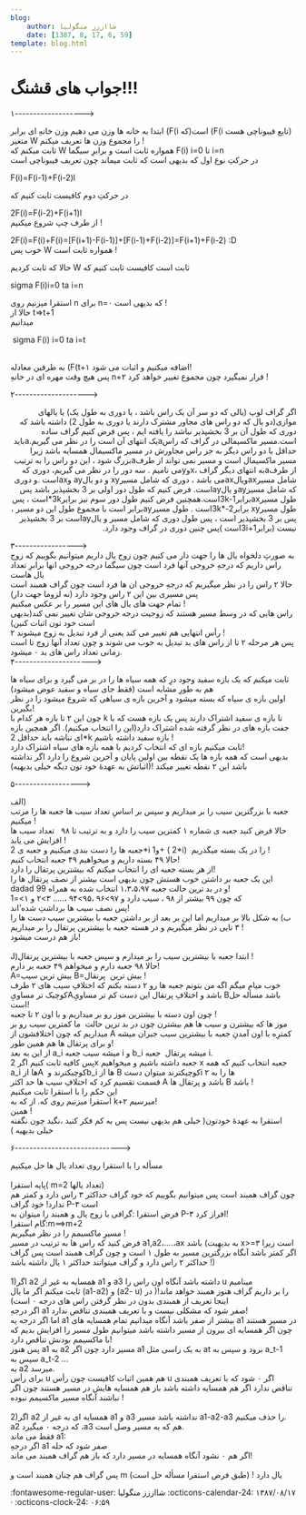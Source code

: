 ```yaml
---
blog:
    author: شااززز منگولیا
    date: [1387, 8, 17, 6, 59]
template: blog.html
---
```

# جواب های قشنگ!!!

<div class="cnt">
۱-------------------&gt;<p></p>
<p>ابتدا به خانه ها وزن مى دهیم وزن خانهِ اى برابر (F(i است(که (F(i تابع فیبوناچی هست) <br/>متغیر W را مجموع وزن ها تعریف میکنم !<br/>ثابت میکنم که W همواره ثابت است و برابرِ سیگما F(i) i=0 تا i=n<br/>در حرکتِ نوع اول که بدیهى است که ثابت میماند چون تعریف فیبوناچی است</p>
<p></p>
<p>F(i)=F(i-1)+F(i-2)l</p>
<p>در حرکتِ دوم کافیست ثابت کنیم که</p>
<p>2F(i)=F(i-2)+F(i+1)l<br/>از طرف چپ شروع میکنیم !</p>
<p>2F(i)=F(i)+F(i)=[F(i+1)-F(i-1)]+[F(i-1)+F(i-2)]=F(i+1)+F(i-2) :D<br/>خوب پس W همواره ثابت است !</p>
<p>حالا که ثابت کردیم W ثابت است کافیست ثابت کنیم که</p>
<p>sigma F(i)i=0 ta i=n</p>
<p>استقرا میزنیم روى n براى n=۰ که بدیهى است !<br/>حالا از t=&gt;t+1<br/>میدانیم </p>
<p> sigma F(i) i=0 ta i=t</p>
<p><br/>به طرفین معادله (F(t+۱ اضافه میکنیم و اثبات می شود! <br/>پس هیچ وقت مهره ای در خانهِ n+۲ قرار نمیگیرد چون مجموع تغییر خواهد کرد !</p>
<p>۲--------------------&gt;</p>
<p dir="rtl">اگر گراف لوپ (یالی که دو سر آن یک راس باشد ، یا دوری به طول یک) یا یالهای موازی(دو یال که دو راس های مجاور مشترک دارند یا دوری به طول 2) داشته باشد که دوری که طول آن بر 3 بخشپذیر نباشد را یافته ایم ، پس فرض کنیم گراف ساده است.مسیر ماکسیمالی در گراف که راسaیک انتهای آن است را در نظر می گیریم.aباید حداقل با دو راس دیگر به جز راس مجاورش در مسیر ماکسیمال همسایه باشد زیرا مسیر ماکسیمال است و مسیر نمی تواند از طرفaبزرگ شود ، این دو راس را به ترتیب از طرفaبه انتهای دیگر گراف ،xوyمی نامیم . سه دور را در نظر می گیریم، دوری که شامل مسیرaxویالaxمی باشد ، دوری که شامل مسیرxy و دو یالay وaxاست .و دوری که شامل مسیرayو یالayاست. فرض کنیم که طول دور اولی بر 3 بخشپذیر باشد پس طول مسیرaxبرابر3k-1است.همچنین فرض کنیم طول دور سوم نیز برابر3k*است ، پس طول مسیرxy برابر3k*-2است . طول مسیرayبرابر است با مجموع طول این دو مسیر ، پس بر 3 بخشپذیر است ، پس طول دوری که شامل مسیر و یالayاست بر 3 بخشپذیر نیست (برابر3i+1است )پس چنین دوری در گراف وجود دارد.</p>
<p>۳-----------------&gt;<br/>به صورتِ دلخواه یال ها را جهت دار می کنیم چون زوج یال داریم میتوانیم بگوییم که زوج راس داریم که درجهِ خروجی آنها فرد است چون سیگما درجه خروجی انها برابرِ تعداد یال هاست<br/>حالا ۲ راس را در نظر میگیریم که درجهِ خروجی ان ها فرد است چون گراف همبند است پس مسیرى بین این ۲ راس وجود دارد (نه لزوما جهت دار)<br/>تمام جهت هاى یال های این مسیر را بر عکس میکنیم ! <br/>راس هایی که در وسط مسیر هستند که زوجیت درجه خروجی شان تغییر نمى کند(بدیهى است خود تون اثبات کنین)<br/>۲ رأس انتهایی هم تغییر می کند یعنى از فرد تبدیل به زوج میشوند !<br/>پس هر مرحله ۲ تا از راس هاى بد تبدیل به خوب می شوند و چون تعداد آنها زوج تا است زمانى تعداد راس های بد ۰ میشود.<br/>۴---------------------&gt;</p>
<p>ثابت میکنم که یک بازه سفید وجود درِ که همه سیاه ها را در بر می گیرد و براى سیاه ها هم به طورِ مشابه است (فقط جاى سیاه و سفید عوض میشود)<br/>اولین بازه ی سیاه که بسته میشود و آخرین بازه ی سیاهى که شروع میشود را در نظر بگیرین!<br/>چون این ۲ تا بازه هر کدام با k تا بازه ی سفید اشتراک دارند پس یک بازه هست که با جفت بازه هاى در نظر گرفته شده اشتراک دارد(این را انتخاب میکنیم). اگر همچین بازه ای نباشه باید حداقل 2*k بازه سفید داشته باشیم !<br/>ثابت میکنیم بازه ای که انتخاب کردیم با همه بازه هاى سیاه اشتراک دارد!<br/>بدیهى است که همه بازه ها یک نقطه بین اولین پایان و آخرین شروع را دارد اگر نداشته باشد این ۲ نقطه تغییر میکند !(اثباتش به عهدۀ خود تون دیگه خیلى بدیهیه)</p>
<p>۵------------------&gt;</p>
<p>الف)<br/>جعبه با بزرگترین سیب را بر میداریم و سپس بر اساسِ تعداد سیب ها جعبه ها را مرتب میکنیم !<br/>حالا فرض کنید جعبه ی شماره ۱ کمترین سیب را دارد و به ترتیب تا ۹۸   تعداد سیب ها افزایش مى یابد !<br/>جعبه ها را دست بندى میکنیم و جعبه ی 2*i و1+ ( 2*i)  را در یک بسته میگذریم !<br/>حالا ۴۹ بسته داریم و میخواهیم ۴۹ جعبه انتخاب کنیم!<br/>از هر بسته جعبه ای را انتخاب میکنم که بیشترین پرتقال را دارد!<br/>این یک جعبه بر داشتن خوب هستش چون بدیهى است بیشتر از نصف پرتقال ها را dadad و در بد ترین حالت جعبه ۱،۳،۵،۹۷ انتخاب شده به همراه 99!<br/>که چون ۹۹ بیشتر از ۹۸ ، سیب دارد و ۹۷&gt;۹۶ ،۹۵&gt;۹۴ ،….. ۳&gt;۲ و ۱&gt;=1<br/>پس نصف سیب ها برداشتِ شده’اند!<br/>ب) به شکل بالا بر میداریم اما این بر بعد از بر داشتن جعبه با بیشترین سیب دست ها را ۳ تایى در نظر میگیریم و در هسته جعبه با بیشترین پرتقال را بر میداریم !<br/>باز هم درست میشود!<br/><br/>J)ابتدا جعبه با بیشترین سیب را بر میدارم و سپس جعبه با بیشترین پرتقال !<br/>حالا ۹۸ جعبه دارم و میخواهم ۴۹ جعبه بر دارم!<br/>A=بیش ترین سیب B=بیش ترین  پرتقال !<br/>خوب میام میگم اگه من بتونم جعبه ها رو ۲ دسته بکنم که اختلافِ سیب هاى ۲ طرف کوچیک تر مساوىِAباشد و اختلافِ پرتقال این دست کم تر مساوىِ Bباشد مسأله حل است!<br/>چون اون دسته با بیشترین موز رو بر میداریم و با اون ۲ تا جعبه !<br/>موز ها که بیشترن و سیب ها هم بیشترن چون در بد ترین حالت  ما کمترین سیب رو بر میداریم که چون اختلافشون از A کمترِه با اون آمدنِ جعبه با بیشترین سیب جبران میشه و براى پرتقال ها هم همین طور!<br/>از این به بعد a_i میشه سیب جعبه i و b_i میشه پرتقال  جعبه i.<br/>پس کافیه ثابت کنیم اگر 2x جعبه داشته باشیم و میخواهیم x جعبه انتخاب کنیم که همه a_i ها ازA  کوچیکترند وb_i ها از B کوچیکترند میتوان دستi ها را به ۲ قسمت تقسیم کرد که اختلافِ سیب ها حد اکثر A باشد و پرتقال ها B باشد !<br/>این حکم را با استقرا ثابت میکنیم<br/>استقرا میزنیم روى که. از که به k+۲ میرسیم!<br/>همین !<br/>استقرا به عهدۀ خودتون( خیلى هم بدیهى نیست پس یه کم فکر کنید ،نگید چون نگفته خیلى بدیهیه )</p>
<p>۶-----------------------------&gt;</p>
<p>مسأله را با استقرا روى تعداد یال ها حل میکنیم<br/><br/>پایه استقرا( m=2 تعداد یالها)<br/>چون گراف همبند است پس میتوانیم بگوییم که خود گراف حداکثر ۳ راس دارد و کمتر هم ندارد! خود گراف P-۳ است<br/>فرض استقرا :گرافی با زوج یال و همبند را میتوان به P-۳ افراز کرد!<br/>گام استقرا:m==&gt;m+2<br/>مسیرِ ماکسیمم را در نظر میگیریم !<br/>فرض کنید که راس ها به ترتیب در مسیر a1,a2،….،ax باشد (به بدیهیت x&gt;=۳ است زیرا اگر کمتر باشد آنگاه بزرگترین مسیر به طول ۱ است و چون گراف همبند است پس گراف حداکثر ۲ راس دارد و گراف میتوانند حداکثر ۱ یال داشته باشد !)<br/><br/>1)اگر a2 همسایه به غیر از a1 و a3 داشته باشد آنگاه اون راس را u مینامیم<br/>ثابت میکنم اگر ما یال (a1-a2) و (a2- u) را بر داریم گراف هنوز همبند خواهد ماند!( در اینجا تعریف از همبندی بدون در نظر گرفتن راس های درجه ۰ است)<br/>اگر درجهِ a1 صفر شود که مشکلى نیست و با تعریف همبندى تناقص ندارد!<br/>اما اگر درجه یه a1 بیشتر از صفر باشد آنگاه میدانیم تمام همسایه هاى a1 در مسیر هستند چون اگر همسایه ای بیرون از مسیر داشته باشد میتوانیم طول مسیر را افزایش بدیم که با ماکسیمم بودنش تناقص دارد!<br/>پس هنوز a1 به a2 مسیر دارد چون اگر a1 به یک راسى مثل at برود و سپس به a_t-1 سپس به a_t-2 ...<br/>به a2 میرسد.<br/>براى رأس u هم همین اثبات کافیست چون رأس u اگر ۰ شود که با تعریف همبندی تناقص ندارد اگر هم همسایه داشته باشد باز هم همسایه هایش در مسیر هستند چون اگر نباشند آنگاه مسیر ماکسیمم نبوده !<br/><br/>2)اگر a2 همسایه ای به غیر از a1 و a3 نداشته باشد مسیر a1-a2-a3 را حذف میکنیم. a2 که درجه ۰ میگیرد ،a3 هم که به مسیر وصل است.<br/>فقط مى ماند a1:<br/>اگر درجهِ a1 صفر شود که حله<br/>اگر هم ۰ نشود آنگاه همسایه در مسیر دارد که باز هم گراف همبند مى ماند!<br/><br/>پس گراف هم چنان همبند است و m یال دارد ! (طبق فرض استقرا مسأله حل است)</p>

</div>

<div class="blog-info" markdown>
<span class="blog-author">
:fontawesome-regular-user: شااززز منگولیا
</span>
<span class="blog-date">
:octicons-calendar-24: ۱۳۸۷/۰۸/۱۷ · :octicons-clock-24: ۰۶:۵۹
</span>
</div>

